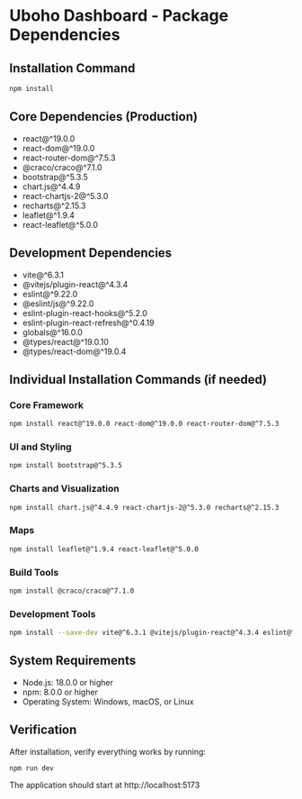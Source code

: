 # Uboho Dashboard - Package Dependencies

## Installation Command

```bash
npm install
```

## Core Dependencies (Production)

- react@^19.0.0
- react-dom@^19.0.0
- react-router-dom@^7.5.3
- @craco/craco@^7.1.0
- bootstrap@^5.3.5
- chart.js@^4.4.9
- react-chartjs-2@^5.3.0
- recharts@^2.15.3
- leaflet@^1.9.4
- react-leaflet@^5.0.0

## Development Dependencies

- vite@^6.3.1
- @vitejs/plugin-react@^4.3.4
- eslint@^9.22.0
- @eslint/js@^9.22.0
- eslint-plugin-react-hooks@^5.2.0
- eslint-plugin-react-refresh@^0.4.19
- globals@^16.0.0
- @types/react@^19.0.10
- @types/react-dom@^19.0.4

## Individual Installation Commands (if needed)

### Core Framework

```bash
npm install react@^19.0.0 react-dom@^19.0.0 react-router-dom@^7.5.3
```

### UI and Styling

```bash
npm install bootstrap@^5.3.5
```

### Charts and Visualization

```bash
npm install chart.js@^4.4.9 react-chartjs-2@^5.3.0 recharts@^2.15.3
```

### Maps

```bash
npm install leaflet@^1.9.4 react-leaflet@^5.0.0
```

### Build Tools

```bash
npm install @craco/craco@^7.1.0
```

### Development Tools

```bash
npm install --save-dev vite@^6.3.1 @vitejs/plugin-react@^4.3.4 eslint@^9.22.0 @eslint/js@^9.22.0 eslint-plugin-react-hooks@^5.2.0 eslint-plugin-react-refresh@^0.4.19 globals@^16.0.0 @types/react@^19.0.10 @types/react-dom@^19.0.4
```

## System Requirements

- Node.js: 18.0.0 or higher
- npm: 8.0.0 or higher
- Operating System: Windows, macOS, or Linux

## Verification

After installation, verify everything works by running:

```bash
npm run dev
```

The application should start at http://localhost:5173
